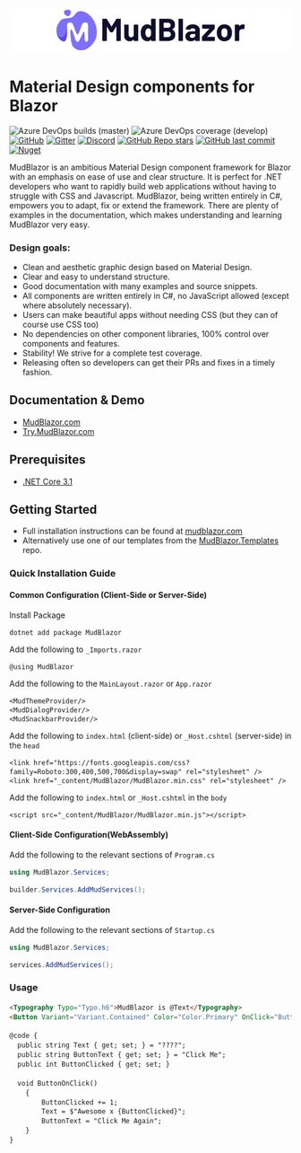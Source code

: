 # ![MudBlazor](content/MudBlazor-GitHub.png)
# Material Design components for Blazor
![Azure DevOps builds (master)](https://img.shields.io/azure-devops/build/gardnet-nu/4cba3d30-858f-4653-a80d-736a8adc5daf/1/master?label=azure%20pipelines&style=flat-square)
![Azure DevOps coverage (develop)](https://img.shields.io/azure-devops/coverage/gardnet-nu/MudBlazor/1/develop)
[![GitHub](https://img.shields.io/github/license/garderoben/mudblazor?color=%23594ae2&style=flat-square)](https://github.com/Garderoben/MudBlazor/blob/master/LICENSE)
[![Gitter](https://img.shields.io/gitter/room/MudBlazor/community?style=flat-square)](https://gitter.im/MudBlazor/community)
[![Discord](https://img.shields.io/discord/786656789310865418?color=%237289da&label=Discord&logo=discord&logoColor=%237289da&style=flat-square)](https://discord.gg/mudblazor)
[![GitHub Repo stars](https://img.shields.io/github/stars/garderoben/mudblazor?style=flat-square)](https://github.com/Garderoben/MudBlazor/stargazers)
[![GitHub last commit](https://img.shields.io/github/last-commit/garderoben/mudblazor?style=flat-square)](https://github.com/Garderoben/MudBlazor)
[![Nuget](https://img.shields.io/nuget/v/MudBlazor?style=flat-square)](https://www.nuget.org/packages/MudBlazor/)

MudBlazor is an ambitious Material Design component framework for Blazor with an emphasis on ease of use and clear structure. It is perfect for .NET developers who want to rapidly build web applications without having to struggle with CSS and Javascript. MudBlazor, being written entirely in C#, empowers you to adapt, fix or extend the framework. There are plenty of examples in the documentation, which makes understanding and learning MudBlazor very easy. 
### Design goals:
 - Clean and aesthetic graphic design based on Material Design.
 - Clear and easy to understand structure.
 - Good documentation with many examples and source snippets.
 - All components are written entirely in C#, no JavaScript allowed (except where absolutely necessary).
 - Users can make beautiful apps without needing CSS (but they can of course use CSS too)
 - No dependencies on other component libraries, 100% control over components and features.
 - Stability! We strive for a complete test coverage. 
 - Releasing often so developers can get their PRs and fixes in a timely fashion.
## Documentation & Demo
- [MudBlazor.com](https://mudblazor.com)
- [Try.MudBlazor.com](https://try.mudblazor.com/)
## Prerequisites
- [.NET Core 3.1](https://dotnet.microsoft.com/download/dotnet-core/3.1)
## Getting Started 
- Full installation instructions can be found at [mudblazor.com](https://mudblazor.com/getting-started/installation)  
- Alternatively use one of our templates from the [MudBlazor.Templates](https://github.com/Garderoben/MudBlazor.Templates) repo. 
### Quick Installation Guide
#### Common Configuration (Client-Side or Server-Side)
Install Package
```
dotnet add package MudBlazor
```
Add the following to `_Imports.razor`
```razor
@using MudBlazor
```
Add the following to the `MainLayout.razor` or `App.razor`
```razor
<MudThemeProvider/>
<MudDialogProvider/>
<MudSnackbarProvider/>
```
Add the following to `index.html` (client-side) or `_Host.cshtml` (server-side) in the `head`
```razor
<link href="https://fonts.googleapis.com/css?family=Roboto:300,400,500,700&display=swap" rel="stylesheet" />
<link href="_content/MudBlazor/MudBlazor.min.css" rel="stylesheet" />
```
Add the following to `index.html` or `_Host.cshtml` in the `body`
```razor
<script src="_content/MudBlazor/MudBlazor.min.js"></script>
```
#### Client-Side Configuration(WebAssembly) 
Add the following to the relevant sections of `Program.cs`
```c#
using MudBlazor.Services;
```
```c#
builder.Services.AddMudServices();
```
#### Server-Side Configuration
Add the following to the relevant sections of `Startup.cs`
```c#
using MudBlazor.Services;
```
```c#
services.AddMudServices();
```
### Usage
```html
<Typography Typo="Typo.h6">MudBlazor is @Text</Typography>
<Button Variant="Variant.Contained" Color="Color.Primary" OnClick="ButtonOnClick">@ButtonText</Button>

@code {
  public string Text { get; set; } = "????";
  public string ButtonText { get; set; } = "Click Me";
  public int ButtonClicked { get; set; }
  
  void ButtonOnClick()
    {
        ButtonClicked += 1;
        Text = $"Awesome x {ButtonClicked}";
        ButtonText = "Click Me Again";
    }
}
```
